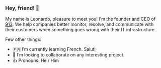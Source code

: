 ### Hey, friend! 👋

My name is Leonardo, pleasure to meet you! I'm the founder and CEO of [913](https://913hq.com). We help companies better monitor, resolve, and communicate with their customers when something goes wrong with their IT infrastructure.

<!--
**leodrummond/leodrummond** is a ✨ _special_ ✨ repository because its `README.md` (this file) appears on your GitHub profile. -->

Few other things:
- 🇫🇷  I’m currently learning French. Salut!
- 👯  I’m looking to collaborate on any interesting project.
- 👍  Pronouns: He / Him
